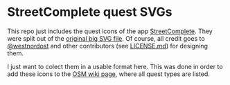 # StreetComplete quest SVGs

This repo just includes the quest icons of the app [StreetComplete](https://github.com/westnordost/StreetComplete/). They were split out of the [original big SVG file](https://github.com/westnordost/StreetComplete/blob/master/res/quest_icons.svg). Of course, all credit goes to [@westnordost](https://github.com/westnordost) and other contributors (see [LICENSE.md](LICENSE.md)) for designing them.

I just want to colect them in a usable format here. This was done in order to add these icons to the [OSM wiki page](https://wiki.openstreetmap.org/wiki/StreetComplete/Quests), where all quest types are listed.

